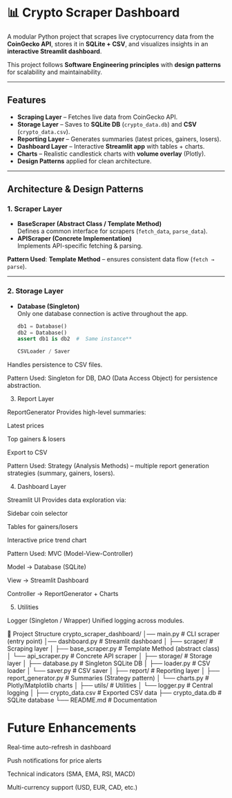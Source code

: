# 📊 Crypto Scraper Dashboard

A modular Python project that scrapes live cryptocurrency data from the **CoinGecko API**, stores it in **SQLite + CSV**, and visualizes insights in an **interactive Streamlit dashboard**.  

This project follows **Software Engineering principles** with **design patterns** for scalability and maintainability.

---

##  Features
-  **Scraping Layer** – Fetches live data from CoinGecko API.
-  **Storage Layer** – Saves to **SQLite DB** (`crypto_data.db`) and **CSV** (`crypto_data.csv`).
-  **Reporting Layer** – Generates summaries (latest prices, gainers, losers).
-  **Dashboard Layer** – Interactive **Streamlit app** with tables + charts.
-  **Charts** – Realistic candlestick charts with **volume overlay** (Plotly).
-  **Design Patterns** applied for clean architecture.

---

##  Architecture & Design Patterns

### 1. **Scraper Layer**
- **BaseScraper (Abstract Class / Template Method)**  
  Defines a common interface for scrapers (`fetch_data`, `parse_data`).
- **APIScraper (Concrete Implementation)**  
  Implements API-specific fetching & parsing.  

 **Pattern Used**: **Template Method** – ensures consistent data flow (`fetch → parse`).

---

### 2. **Storage Layer**
- **Database (Singleton)**  
  Only one database connection is active throughout the app.  
  ```python
  db1 = Database()
  db2 = Database()
  assert db1 is db2  #  Same instance**

  CSVLoader / Saver
Handles persistence to CSV files.

 Pattern Used: Singleton for DB, DAO (Data Access Object) for persistence abstraction.

3. Report Layer

ReportGenerator
Provides high-level summaries:

Latest prices

Top gainers & losers

Export to CSV

 Pattern Used: Strategy (Analysis Methods) – multiple report generation strategies (summary, gainers, losers).

4. Dashboard Layer

Streamlit UI
Provides data exploration via:

Sidebar coin selector

Tables for gainers/losers

Interactive price trend chart

 Pattern Used: MVC (Model-View-Controller)

Model → Database (SQLite)

View → Streamlit Dashboard

Controller → ReportGenerator + Charts

5. Utilities

Logger (Singleton / Wrapper)
Unified logging across modules.

📂 Project Structure
crypto_scraper_dashboard/
│── main.py                # CLI scraper (entry point)
│── dashboard.py           # Streamlit dashboard
│
├── scraper/               # Scraping layer
│   ├── base_scraper.py    # Template Method (abstract class)
│   └── api_scraper.py     # Concrete API scraper
│
├── storage/               # Storage layer
│   ├── database.py        # Singleton SQLite DB
│   ├── loader.py          # CSV loader
│   └── saver.py           # CSV saver
│
├── report/                # Reporting layer
│   ├── report_generator.py # Summaries (Strategy pattern)
│   └── charts.py           # Plotly/Matplotlib charts
│
├── utils/                 # Utilities
│   └── logger.py           # Central logging
│
├── crypto_data.csv         # Exported CSV data
├── crypto_data.db          # SQLite database
└── README.md               # Documentation

# Future Enhancements

 Real-time auto-refresh in dashboard

 Push notifications for price alerts

 Technical indicators (SMA, EMA, RSI, MACD)

 Multi-currency support (USD, EUR, CAD, etc.)

